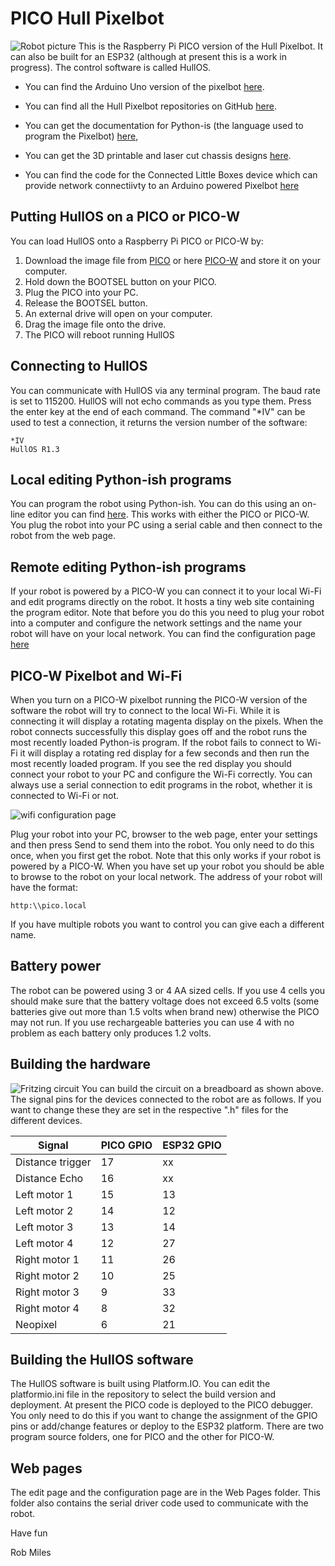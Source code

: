 # PICO Hull Pixelbot 
![Robot picture](images/Pixelbot-small.jpg)
This is the Raspberry Pi PICO version of the Hull Pixelbot. It can also be built for an ESP32 (although at present this is a work in progress). The control software is called HullOS. 

* You can find the Arduino Uno version of the pixelbot [here](https://github.com/HullPixelbot/HullOS). 

* You can find all the Hull Pixelbot repositories on GitHub [here](http://hullpixelbot.com/). 

* You can get the documentation for Python-is (the language used to program the Pixelbot) [here](https://www.hullpixelbot.com/HullOS%20Python-ish%20Specification.pdf),

* You can get the 3D printable and laser cut chassis designs [here](https://github.com/HullPixelbot/Hardware).

* You can find the code for the Connected Little Boxes device which can provide network connectiivty to an Arduino powered Pixelbot [here](https://github.com/connected-little-boxes/HULLOS-X)

## Putting HullOS on a PICO or PICO-W
You can load HullOS onto a Raspberry Pi PICO or PICO-W by:

1. Download the image file from [PICO](PICO-HULLOSR1-3.uf2) or here [PICO-W](PICOW-HULLOSR1-3.uf2) and store it on your computer. 
1. Hold down the BOOTSEL button on your PICO. 
1. Plug the PICO into your PC.
1. Release the BOOTSEL button.
1. An external drive will open on your computer. 
1. Drag the image file onto the drive.
1. The PICO will reboot running HullOS

## Connecting to HullOS
You can communicate with HullOS via any terminal program. The baud rate is set to 115200. HullOS will not echo commands as you type them. Press the enter key at the end of each command. The command "*IV" can be used to test a connection, it returns the version number of the software:
```
*IV
HullOS R1.3
```
## Local editing Python-ish programs
You can program the robot using Python-ish. You can do this using an on-line editor you can find [here](https://www.hullpixelbot.com/Python-ish.html). This works with either the PICO or PICO-W. You plug the robot into your PC using a serial cable and then connect to the robot from the web page. 
## Remote editing Python-ish programs
If your robot is powered by a PICO-W you can connect it to your local Wi-Fi and edit programs directly on the robot. It hosts a tiny web site containing the program editor. Note that before you do this you need to plug your robot into a computer and configure the network settings and the name your robot will have on your local network. You can find the configuration page [here](https://www.hullpixelbot.com/PICO-WiFi-setup.html)

## PICO-W Pixelbot and Wi-Fi
When you turn on a PICO-W pixelbot running the PICO-W version of the software the robot will try to connect to the local Wi-Fi. While it is connecting it will display a rotating magenta display on the pixels. When the robot connects successfully this display goes off and the robot runs the most recently loaded Python-is program. If the robot fails to connect to Wi-Fi it will display a rotating red display for a few seconds and then run the most recently loaded program. If you see the red display you should connect your robot to your PC and configure the Wi-Fi correctly. You can always use a serial connection to edit programs in the robot, whether it is connected to Wi-Fi or not.

![wifi configuration page](images/WifiSetup.png)

Plug your robot into your PC, browser to the web page, enter your settings and then press Send to send them into the robot. You only need to do this once, when you first get the robot. Note that this only works if your robot is powered by a PICO-W. When you have set up your robot you should be able to browse to the robot on your local network. The address of your robot will have the format:
```
http:\\pico.local
```
If you have multiple robots you want to control you can give each a different name.

## Battery power
The robot can be powered using 3 or 4 AA sized cells. If you use 4 cells you should make sure that the battery voltage does not exceed 6.5 volts (some batteries give out more than 1.5 volts when brand new) otherwise the PICO may not run. If you use rechargeable batteries you can use 4 with no problem as each battery only produces 1.2 volts. 
## Building the hardware
![Fritzing circuit](images/Hullpixelbot%20Breadboard.png)
You can build the circuit on a breadboard as shown above. The signal pins for the devices connected to the robot are as follows. If you want to change these they are set in the respective ".h" files for the different devices.

| Signal | PICO GPIO | ESP32 GPIO |
|--------|-----------|------------|
| Distance trigger | 17  | xx |
| Distance Echo | 16 | xx |
| Left motor 1| 15| 13 |
| Left motor 2| 14| 12 |
| Left motor 3| 13| 14 |
| Left motor 4| 12| 27 |
| Right motor 1| 11| 26 |
| Right motor 2| 10| 25 |
| Right motor 3| 9| 33 |
| Right motor 4| 8| 32 |
| Neopixel | 6 | 21 |

## Building the HullOS software
The HullOS software is built using Platform.IO. You can edit the platformio.ini file in the repository to select the build version and deployment. At present the PICO code is deployed to the PICO debugger. You only need to do this if you want to change the assignment of the GPIO pins or add/change features or deploy to the ESP32 platform. There are two program source folders, one for PICO and the other for PICO-W. 

## Web pages
The edit page and the configuration page are in the Web Pages folder. This folder also contains the serial driver code used to communicate with the robot. 

Have fun

Rob Miles